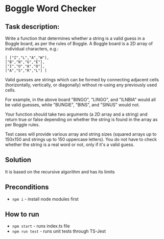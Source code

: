 # Boggle Word Checker

## Task description:
Write a function that determines whether a string is a valid guess in a Boggle board, as per the rules of Boggle. A Boggle board is a 2D array of individual characters, e.g.:
````
[ ["I","L","A","W"],
["B","N","G","E"],
["I","U","A","O"],
["A","S","R","L"] ]
````

Valid guesses are strings which can be formed by connecting adjacent cells (horizontally, vertically, or diagonally) without re-using any previously used cells.

For example, in the above board "BINGO", "LINGO", and "ILNBIA" would all be valid guesses, while "BUNGIE", "BINS", and "SINUS" would not.

Your function should take two arguments (a 2D array and a string) and return true or false depending on whether the string is found in the array as per Boggle rules.

Test cases will provide various array and string sizes (squared arrays up to 150x150 and strings up to 150 uppercase letters). You do not have to check whether the string is a real word or not, only if it's a valid guess.

## Solution 
It is based on the recursive algorithm and has its limits

## Preconditions
* `npm i` - install node modules first

## How to run
* `npm start` - runs index.ts file
* `npm run test` - runs unit tests through TS-Jest